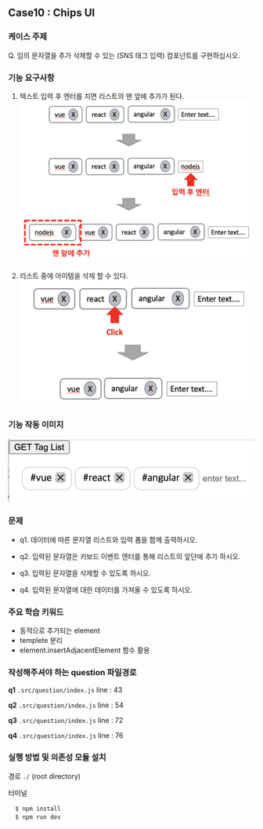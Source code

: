 ## Case10 : Chips UI


### 케이스 주제
Q. 임의 문자열을 추가 삭제할 수 있는 (SNS 태그 입력) 컴포넌트를 구현하십시오.


### 기능 요구사항
1. 텍스트 입력 후 엔터를 치면 리스트의 맨 앞에 추가가 된다.
![요구사항 첫번째](./src/solution/presenter/chips/assets/chips_scope1.png)


2. 리스트 중에 아이템을 삭제 할 수 있다.
![요구사항 두번째](./src/solution/presenter/chips/assets/chips_scope2.png)


### 기능 작동 이미지
![example_image](./chips_example.png)


### 문제
- q1. 데이터에 따른 문자열 리스트와 입력 폼을 함께 출력하시오.

- q2. 입력된 문자열은 키보드 이벤트 엔터를 통해 리스트의 앞단에 추가 하시오.

- q3. 입력된 문자열을 삭제할 수 있도록 하시오.

- q4. 입력된 문자열에 대한 데이터를 가져올 수 있도록 하시오.


### 주요 학습 키워드
- 동적으로 추가되는 element 
- templete 분리
- element.insertAdjacentElement 함수 활용


### 작성해주셔야 하는 question 파일경로
**q1**
`.src/question/index.js`
line : 43

**q2**
`.src/question/index.js`
line : 54

**q3**
`.src/question/index.js`
line : 72

**q4**
`.src/question/index.js`
line : 76

### 실행 방법 및 의존성 모듈 설치
경로
`./` (root directory)

터미널

```bash
  $ npm install
  $ npm run dev
```

